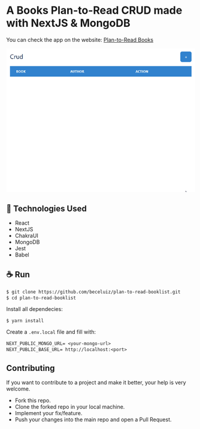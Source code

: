# A Books Plan-to-Read CRUD made with NextJS & MongoDB

You can check the app on the website: <a href="https://plan-to-read-booklist.vercel.app/">Plan-to-Read Books</a>

<img src="src/assets/crud-next.gif">

## 🚀 Technologies Used

  - React
  - NextJS
  - ChakraUI
  - MongoDB
  - Jest
  - Babel
  
  
## ☕ Run
```shell
$ git clone https://github.com/beceluiz/plan-to-read-booklist.git
$ cd plan-to-read-booklist
```
Install all dependecies:
```
$ yarn install
```
Create a `.env.local` file and fill with:
```env
NEXT_PUBLIC_MONGO_URL= <your-mongo-url>
NEXT_PUBLIC_BASE_URL= http://localhost:<port>
```
## Contributing
If you want to contribute to a project and make it better, your help is very welcome.

- Fork this repo.
- Clone the forked repo in your local machine.
- Implement your fix/feature.
- Push your changes into the main repo and open a Pull Request.
